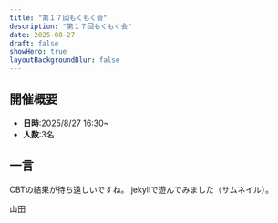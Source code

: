 ```yaml
---
title: "第１７回もくもく会"
description: "第１７回もくもく会"
date: 2025-08-27
draft: false
showHero: true
layoutBackgroundBlur: false
---
```


## 開催概要

- **日時**:2025/8/27 16:30~ 
- **人数**:3名 

## 一言

CBTの結果が待ち遠しいですね。
jekyllで遊んでみました（サムネイル）。

山田
